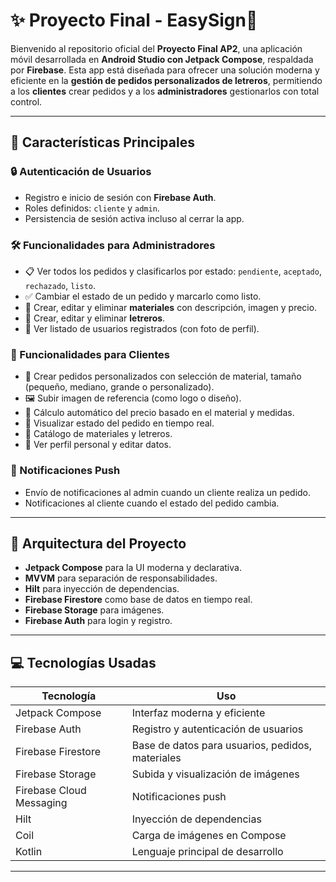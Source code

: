 
# ✨ Proyecto Final - EasySign🚀

Bienvenido al repositorio oficial del **Proyecto Final AP2**, una aplicación móvil desarrollada en **Android Studio con Jetpack Compose**, respaldada por **Firebase**. Esta app está diseñada para ofrecer una solución moderna y eficiente en la **gestión de pedidos personalizados de letreros**, permitiendo a los **clientes** crear pedidos y a los **administradores** gestionarlos con total control.

---

## 📱 Características Principales

### 🔒 Autenticación de Usuarios
- Registro e inicio de sesión con **Firebase Auth**.
- Roles definidos: `cliente` y `admin`.
- Persistencia de sesión activa incluso al cerrar la app.

### 🛠 Funcionalidades para Administradores
- 📋 Ver todos los pedidos y clasificarlos por estado: `pendiente`, `aceptado`, `rechazado`, `listo`.
- ✅ Cambiar el estado de un pedido y marcarlo como listo.
- 🧱 Crear, editar y eliminar **materiales** con descripción, imagen y precio.
- 🎨 Crear, editar y eliminar **letreros**.
- 👥 Ver listado de usuarios registrados (con foto de perfil).

### 🧾 Funcionalidades para Clientes
- 🧾 Crear pedidos personalizados con selección de material, tamaño (pequeño, mediano, grande o personalizado).
- 🖼 Subir imagen de referencia (como logo o diseño).
- 🧮 Cálculo automático del precio basado en el material y medidas.
- 📌 Visualizar estado del pedido en tiempo real.
- 🧾 Catálogo de materiales y letreros.
- 🧍 Ver perfil personal y editar datos.

### 🔔 Notificaciones Push
- Envío de notificaciones al admin cuando un cliente realiza un pedido.
- Notificaciones al cliente cuando el estado del pedido cambia.

---

## 🧠 Arquitectura del Proyecto

- **Jetpack Compose** para la UI moderna y declarativa.
- **MVVM** para separación de responsabilidades.
- **Hilt** para inyección de dependencias.
- **Firebase Firestore** como base de datos en tiempo real.
- **Firebase Storage** para imágenes.
- **Firebase Auth** para login y registro.

---

## 💻 Tecnologías Usadas

| Tecnología | Uso |
|------------|-----|
| Jetpack Compose | Interfaz moderna y eficiente |
| Firebase Auth | Registro y autenticación de usuarios |
| Firebase Firestore | Base de datos para usuarios, pedidos, materiales |
| Firebase Storage | Subida y visualización de imágenes |
| Firebase Cloud Messaging | Notificaciones push |
| Hilt | Inyección de dependencias |
| Coil | Carga de imágenes en Compose |
| Kotlin | Lenguaje principal de desarrollo |

---
